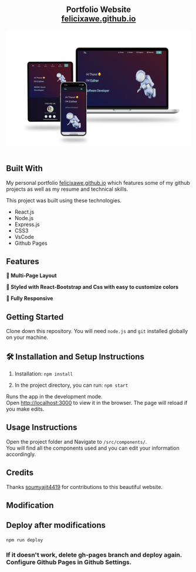 <h2 align="center">
  Portfolio Website<br/>
  <a href="https://felicixawe.github.io/" target="_blank">felicixawe.github.io</a>
</h2>
<div align="center">
  <img alt="Demo" src="./Images/readme-img.png" />
</div>

<br/>

## Built With

My personal portfolio <a href="https://felicixawe.github.io/" target="_blank">felicixawe.github.io</a> which features some of my github projects as well as my resume and technical skills.<br/>

This project was built using these technologies.

- React.js
- Node.js
- Express.js
- CSS3
- VsCode
- Github Pages

## Features

**📖 Multi-Page Layout**

**🎨 Styled with React-Bootstrap and Css with easy to customize colors**

**📱 Fully Responsive**

## Getting Started

Clone down this repository. You will need `node.js` and `git` installed globally on your machine.

## 🛠 Installation and Setup Instructions

1. Installation: `npm install`

2. In the project directory, you can run: `npm start`

Runs the app in the development mode.\
Open [http://localhost:3000](http://localhost:3000) to view it in the browser.
The page will reload if you make edits.

## Usage Instructions

Open the project folder and Navigate to `/src/components/`. <br/>
You will find all the components used and you can edit your information accordingly.

## Credits
Thanks <a href="https://github.com/soumyajit4419/Portfolio">soumyajit4419</a> for contributions to this beautiful website.


## Modification

## Deploy after modifications

`npm run deploy`

### If it doesn't work, delete gh-pages branch and deploy again. Configure Github Pages in Github Settings.